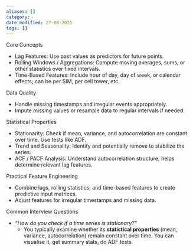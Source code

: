 ```yaml
---
aliases: []
category:
date modified: 27-08-2025
tags: []
---
```


Core Concepts

* Lag Features: Use past values as predictors for future points.
* Rolling Windows / Aggregations: Compute moving averages, sums, or other statistics over fixed intervals.
* Time-Based Features: Include hour of day, day of week, or calendar effects; can be per SIM, per cell tower, etc.

Data Quality

* Handle missing timestamps and irregular events appropriately.
* Impute missing values or resample data to regular intervals if needed.

Statistical Properties

* Stationarity: Check if mean, variance, and autocorrelation are constant over time. Use tests like ADF.
* Trend and Seasonality: Identify and potentially remove to stabilize the series.
* ACF / PACF Analysis: Understand autocorrelation structure; helps determine relevant lag features.

Practical Feature Engineering

* Combine lags, rolling statistics, and time-based features to create predictive input matrices.
* Adjust features for irregular timestamps and missing data.

Common Interview Questions
* *“How do you check if a time series is stationary?”*
	* You typically examine whether its **statistical properties** (mean, variance, autocorrelation) remain constant over time. You can visualise it, get summary stats, do ADF tests.
